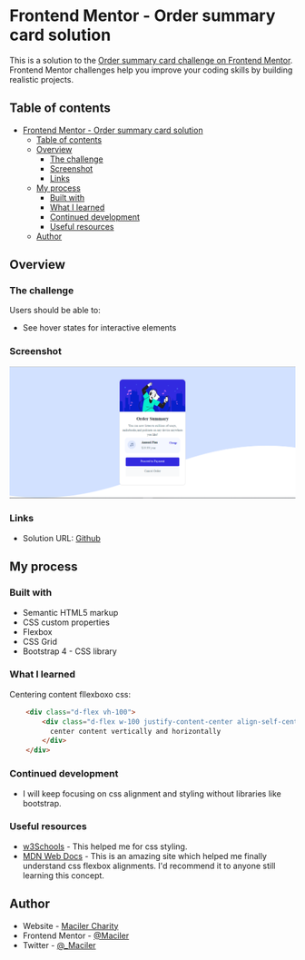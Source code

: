 # Frontend Mentor - Order summary card solution

This is a solution to the [Order summary card challenge on Frontend Mentor](https://www.frontendmentor.io/challenges/order-summary-component-QlPmajDUj). Frontend Mentor challenges help you improve your coding skills by building realistic projects. 

## Table of contents

- [Frontend Mentor - Order summary card solution](#frontend-mentor---order-summary-card-solution)
  - [Table of contents](#table-of-contents)
  - [Overview](#overview)
    - [The challenge](#the-challenge)
    - [Screenshot](#screenshot)
    - [Links](#links)
  - [My process](#my-process)
    - [Built with](#built-with)
    - [What I learned](#what-i-learned)
    - [Continued development](#continued-development)
    - [Useful resources](#useful-resources)
  - [Author](#author)



## Overview

### The challenge

Users should be able to:

- See hover states for interactive elements

### Screenshot

![My Solution Screenshot](images/screenshot.png)


### Links

- Solution URL: [Github](https://github.com/Maciler/Order-Summary-Component)

## My process

### Built with

- Semantic HTML5 markup
- CSS custom properties
- Flexbox
- CSS Grid
- Bootstrap 4 - CSS library

### What I learned


Centering content fllexboxo css:

```html
    <div class="d-flex vh-100">
        <div class="d-flex w-100 justify-content-center align-self-center">
          center content vertically and horizontally
        </div>
    </div>
```



### Continued development

- I will keep focusing on css alignment and styling without libraries like bootstrap.

### Useful resources

- [w3Schools](https://www.w3schools.com/) - This helped me for css styling. 
- [MDN Web Docs](https://developer.mozilla.org/en-US/docs/Web/CSS) - This is an amazing site which helped me finally understand css flexbox alignments. I'd recommend it to anyone still learning this concept.



## Author

- Website - [Maciler Charity]()
- Frontend Mentor - [@Maciler](https://www.frontendmentor.io/profile/Maciler)
- Twitter - [@_Maciler](https://www.twitter.com/_Maciler)
